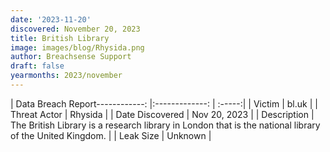 ```yaml
---
date: '2023-11-20'
discovered: November 20, 2023
title: British Library
image: images/blog/Rhysida.png
author: Breachsense Support
draft: false
yearmonths: 2023/november
---
```


| Data Breach Report------------:     |:-------------:    | :-----:|
| Victim      | bl.uk      | 
| Threat Actor      | Rhysida      | 
| Date Discovered      | Nov 20, 2023      | 
| Description      | The British Library is a research library in London that is the national library of the United Kingdom.      | 
| Leak Size      | Unknown      | 

